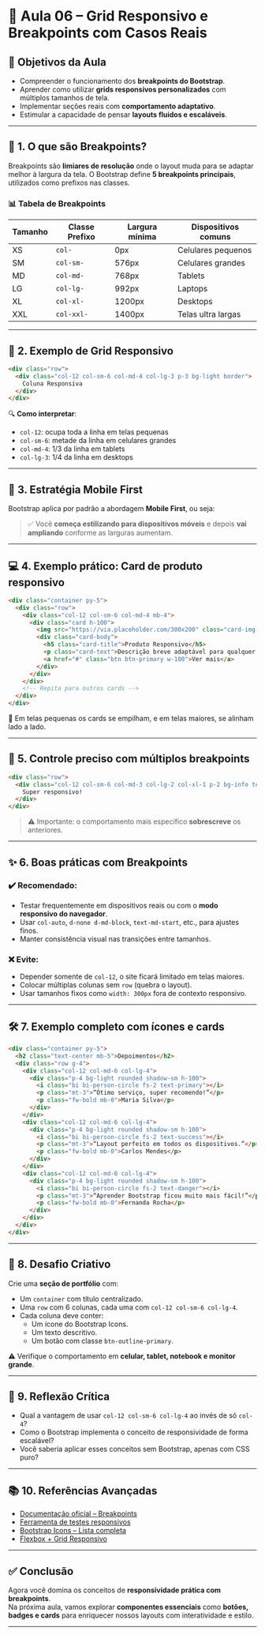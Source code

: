 # 📘 Aula 06 – Grid Responsivo e Breakpoints com Casos Reais

## 🎯 Objetivos da Aula
- Compreender o funcionamento dos **breakpoints do Bootstrap**.
- Aprender como utilizar **grids responsivos personalizados** com múltiplos tamanhos de tela.
- Implementar seções reais com **comportamento adaptativo**.
- Estimular a capacidade de pensar **layouts fluidos e escaláveis**.

---

## 📱 1. O que são Breakpoints?

Breakpoints são **limiares de resolução** onde o layout muda para se adaptar melhor à largura da tela. O Bootstrap define **5 breakpoints principais**, utilizados como prefixos nas classes.

### 📊 Tabela de Breakpoints

| Tamanho | Classe Prefixo | Largura mínima | Dispositivos comuns |
|---------|----------------|----------------|----------------------|
| XS      | `col-`         | 0px            | Celulares pequenos  |
| SM      | `col-sm-`      | 576px          | Celulares grandes   |
| MD      | `col-md-`      | 768px          | Tablets             |
| LG      | `col-lg-`      | 992px          | Laptops             |
| XL      | `col-xl-`      | 1200px         | Desktops            |
| XXL     | `col-xxl-`     | 1400px         | Telas ultra largas  |

---

## 🧪 2. Exemplo de Grid Responsivo

```html
<div class="row">
  <div class="col-12 col-sm-6 col-md-4 col-lg-3 p-3 bg-light border">
    Coluna Responsiva
  </div>
</div>
```

🔍 **Como interpretar**:
- `col-12`: ocupa toda a linha em telas pequenas
- `col-sm-6`: metade da linha em celulares grandes
- `col-md-4`: 1/3 da linha em tablets
- `col-lg-3`: 1/4 da linha em desktops

---

## 🧠 3. Estratégia Mobile First

Bootstrap aplica por padrão a abordagem **Mobile First**, ou seja:

> ✅ Você **começa estilizando para dispositivos móveis** e depois **vai ampliando** conforme as larguras aumentam.

---

## 💻 4. Exemplo prático: Card de produto responsivo

```html
<div class="container py-5">
  <div class="row">
    <div class="col-12 col-sm-6 col-md-4 mb-4">
      <div class="card h-100">
        <img src="https://via.placeholder.com/300x200" class="card-img-top" alt="Produto">
        <div class="card-body">
          <h5 class="card-title">Produto Responsivo</h5>
          <p class="card-text">Descrição breve adaptável para qualquer tela.</p>
          <a href="#" class="btn btn-primary w-100">Ver mais</a>
        </div>
      </div>
    </div>
    <!-- Repita para outros cards -->
  </div>
</div>
```

📌 Em telas pequenas os cards se empilham, e em telas maiores, se alinham lado a lado.

---

## 🧩 5. Controle preciso com múltiplos breakpoints

```html
<div class="row">
  <div class="col-12 col-sm-6 col-md-3 col-lg-2 col-xl-1 p-2 bg-info text-white text-center">
    Super responsivo!
  </div>
</div>
```

> ⚠️ Importante: o comportamento mais específico **sobrescreve** os anteriores.

---

## ✨ 6. Boas práticas com Breakpoints

### ✔️ Recomendado:
- Testar frequentemente em dispositivos reais ou com o **modo responsivo do navegador**.
- Usar `col-auto`, `d-none d-md-block`, `text-md-start`, etc., para ajustes finos.
- Manter consistência visual nas transições entre tamanhos.

### ❌ Evite:
- Depender somente de `col-12`, o site ficará limitado em telas maiores.
- Colocar múltiplas colunas sem `row` (quebra o layout).
- Usar tamanhos fixos como `width: 300px` fora de contexto responsivo.

---

## 🛠️ 7. Exemplo completo com ícones e cards

```html
<div class="container py-5">
  <h2 class="text-center mb-5">Depoimentos</h2>
  <div class="row g-4">
    <div class="col-12 col-md-6 col-lg-4">
      <div class="p-4 bg-light rounded shadow-sm h-100">
        <i class="bi bi-person-circle fs-2 text-primary"></i>
        <p class="mt-3">“Ótimo serviço, super recomendo!”</p>
        <p class="fw-bold mb-0">Maria Silva</p>
      </div>
    </div>
    <div class="col-12 col-md-6 col-lg-4">
      <div class="p-4 bg-light rounded shadow-sm h-100">
        <i class="bi bi-person-circle fs-2 text-success"></i>
        <p class="mt-3">“Layout perfeito em todos os dispositivos.”</p>
        <p class="fw-bold mb-0">Carlos Mendes</p>
      </div>
    </div>
    <div class="col-12 col-md-6 col-lg-4">
      <div class="p-4 bg-light rounded shadow-sm h-100">
        <i class="bi bi-person-circle fs-2 text-danger"></i>
        <p class="mt-3">“Aprender Bootstrap ficou muito mais fácil!”</p>
        <p class="fw-bold mb-0">Fernanda Rocha</p>
      </div>
    </div>
  </div>
</div>
```

---

## 🧪 8. Desafio Criativo

Crie uma **seção de portfólio** com:
- Um `container` com título centralizado.
- Uma `row` com 6 colunas, cada uma com `col-12 col-sm-6 col-lg-4`.
- Cada coluna deve conter:
  - Um ícone do Bootstrap Icons.
  - Um texto descritivo.
  - Um botão com classe `btn-outline-primary`.

⚠️ Verifique o comportamento em **celular, tablet, notebook e monitor grande**.

---

## 🧠 9. Reflexão Crítica

- Qual a vantagem de usar `col-12 col-sm-6 col-lg-4` ao invés de só `col-4`?
- Como o Bootstrap implementa o conceito de responsividade de forma escalável?
- Você saberia aplicar esses conceitos sem Bootstrap, apenas com CSS puro?

---

## 📚 10. Referências Avançadas

- [Documentação oficial – Breakpoints](https://getbootstrap.com/docs/5.3/layout/grid/#grid-options)
- [Ferramenta de testes responsivos](https://responsivedesignchecker.com/)
- [Bootstrap Icons – Lista completa](https://icons.getbootstrap.com/)
- [Flexbox + Grid Responsivo](https://developer.mozilla.org/pt-BR/docs/Web/CSS)

---

## ✅ Conclusão

Agora você domina os conceitos de **responsividade prática com breakpoints**.  
Na próxima aula, vamos explorar **componentes essenciais** como **botões, badges e cards** para enriquecer nossos layouts com interatividade e estilo.

---
